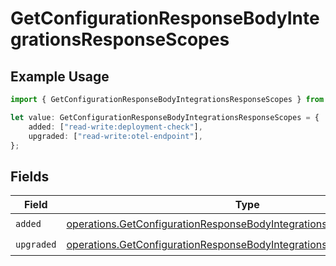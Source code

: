 # GetConfigurationResponseBodyIntegrationsResponseScopes

## Example Usage

```typescript
import { GetConfigurationResponseBodyIntegrationsResponseScopes } from "@vercel/sdk/models/operations";

let value: GetConfigurationResponseBodyIntegrationsResponseScopes = {
    added: ["read-write:deployment-check"],
    upgraded: ["read-write:otel-endpoint"],
};
```

## Fields

| Field                                                                                                                                                        | Type                                                                                                                                                         | Required                                                                                                                                                     | Description                                                                                                                                                  |
| ------------------------------------------------------------------------------------------------------------------------------------------------------------ | ------------------------------------------------------------------------------------------------------------------------------------------------------------ | ------------------------------------------------------------------------------------------------------------------------------------------------------------ | ------------------------------------------------------------------------------------------------------------------------------------------------------------ |
| `added`                                                                                                                                                      | [operations.GetConfigurationResponseBodyIntegrationsResponseAdded](../../models/operations/getconfigurationresponsebodyintegrationsresponseadded.md)[]       | :heavy_check_mark:                                                                                                                                           | N/A                                                                                                                                                          |
| `upgraded`                                                                                                                                                   | [operations.GetConfigurationResponseBodyIntegrationsResponseUpgraded](../../models/operations/getconfigurationresponsebodyintegrationsresponseupgraded.md)[] | :heavy_check_mark:                                                                                                                                           | N/A                                                                                                                                                          |